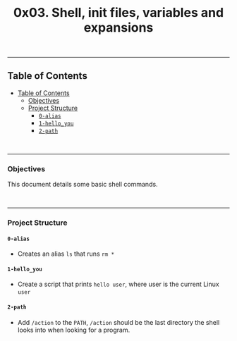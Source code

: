 <div align="center">
  <br>
  <h1><b>0x03. Shell, init files, variables and expansions</b></h1>
</div>
<br />

---
## Table of Contents

- [Table of Contents](#table-of-contents)
  - [Objectives](#objectives)
  - [Project Structure](#project-structure)
    - [`0-alias`](#0-alias)
    - [`1-hello_you`](#1-hello_you)
    - [`2-path`](#2-path)


<br />

---

### Objectives

This document details some basic shell commands.

<br />

---

### Project Structure

#### `0-alias` 
- Creates an alias `ls` that runs `rm *` 

#### `1-hello_you` 
- Create a script that prints `hello user`, where user is the current Linux `user`
  
#### `2-path` 
- Add `/action` to the `PATH`, `/action` should be the last directory the shell looks into when looking for a program.